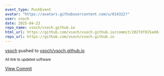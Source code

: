 ```yaml
---
event_type: PushEvent
avatar: "https://avatars.githubusercontent.com/u/814322?"
user: vsoch
date: 2025-04-23
repo_name: vsoch/vsoch.github.io
html_url: https://github.com/vsoch/vsoch.github.io/commit/2027df815addac23086f49eb3d024a0b52a3510c
repo_url: https://github.com/vsoch/vsoch.github.io
---
```


<a href='https://github.com/vsoch' target='_blank'>vsoch</a> pushed to <a href='https://github.com/vsoch/vsoch.github.io' target='_blank'>vsoch/vsoch.github.io</a>

<small>All link to updated software</small>

<a href='https://github.com/vsoch/vsoch.github.io/commit/2027df815addac23086f49eb3d024a0b52a3510c' target='_blank'>View Commit</a>